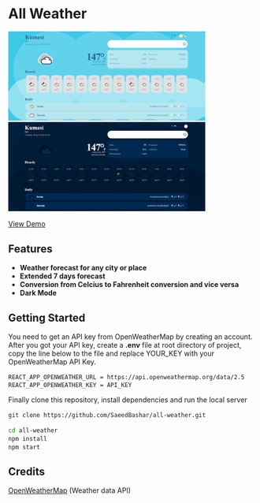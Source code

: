 # All Weather

<img src="https://github.com/saeedbashar/all-Weather/blob/main/screenshots/lightMode.png?raw=true" Width="400" />
<img src="https://github.com/saeedbashar/all-Weather/blob/main/screenshots/darkMode.png?raw=true" Width="400" />

[View Demo]( https://saeedbashar.github.io/all-weather/ 'All-Weather')

## Features

- **Weather forecast for any city or place**
- **Extended 7 days forecast**
- **Conversion from Celcius to Fahrenheit conversion and vice versa**
- **Dark Mode**

## Getting Started

You need to get an API key from OpenWeatherMap by creating an account.
After you got your API key, create a **.env** file at root directory of project, copy the line below to the file and replace YOUR_KEY with your OpenWeatherMap API Key.

```
REACT_APP_OPENWEATHER_URL = https://api.openweathermap.org/data/2.5
REACT_APP_OPENWEATHER_KEY = API_KEY
```

Finally clone this repository, install dependencies and run the local server

```bash
git clone https://github.com/SaeedBashar/all-weather.git
```

```bash
cd all-weather
npm install
npm start
```

## Credits

[OpenWeatherMap](https://openweathermap.org/ 'OpenWeatherMap') (Weather data API)